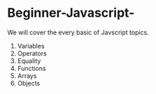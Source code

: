 # Beginner-Javascript-

We will cover the every basic of Javscript topics.<br>

1. Variables
2. Operators 
3. Equality 
4. Functions 
5. Arrays 
6. Objects

